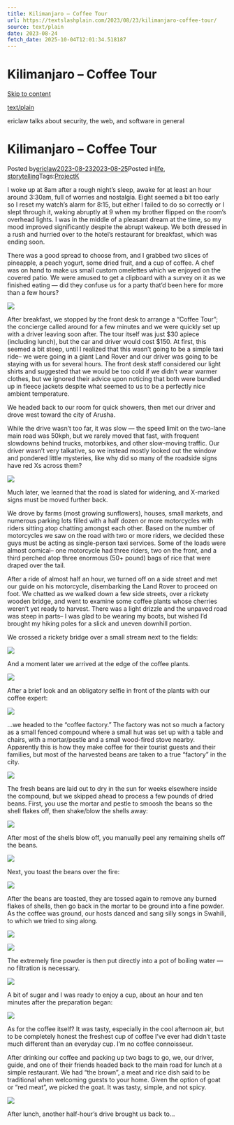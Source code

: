 ```yaml
---
title: Kilimanjaro – Coffee Tour
url: https://textslashplain.com/2023/08/23/kilimanjaro-coffee-tour/
source: text/plain
date: 2023-08-24
fetch_date: 2025-10-04T12:01:34.518187
---
```


# Kilimanjaro – Coffee Tour

[Skip to content](#content)

[text/plain](https://textslashplain.com/)

ericlaw talks about security, the web, and software in general

# Kilimanjaro – Coffee Tour

Posted by[ericlaw](https://textslashplain.com/author/ericlaw1979/)[2023-08-232023-08-25](https://textslashplain.com/2023/08/23/kilimanjaro-coffee-tour/)Posted in[life](https://textslashplain.com/category/life/), [storytelling](https://textslashplain.com/category/storytelling/)Tags:[ProjectK](https://textslashplain.com/tag/projectk/)

I woke up at 8am after a rough night’s sleep, awake for at least an hour around 3:30am, full of worries and nostalgia. Eight seemed a bit too early so I reset my watch’s alarm for 8:15, but either I failed to do so correctly or I slept through it, waking abruptly at 9 when my brother flipped on the room’s overhead lights. I was in the middle of a pleasant dream at the time, so my mood improved significantly despite the abrupt wakeup. We both dressed in a rush and hurried over to the hotel’s restaurant for breakfast, which was ending soon.

There was a good spread to choose from, and I grabbed two slices of pineapple, a peach yogurt, some dried fruit, and a cup of coffee. A chef was on hand to make us small custom omelettes which we enjoyed on the covered patio. We were amused to get a clipboard with a survey on it as we finished eating — did they confuse us for a party that’d been here for more than a few hours?

[![](https://textslashplain.com/wp-content/uploads/2023/08/image-5.png?w=771)](https://textslashplain.com/wp-content/uploads/2023/08/image-5.png)

After breakfast, we stopped by the front desk to arrange a “Coffee Tour”; the concierge called around for a few minutes and we were quickly set up with a driver leaving soon after. The tour itself was just $30 apiece (including lunch), but the car and driver would cost $150. At first, this seemed a bit steep, until I realized that this wasn’t going to be a simple taxi ride– we were going in a giant Land Rover and our driver was going to be staying with us for several hours. The front desk staff considered our light shirts and suggested that we would be too cold if we didn’t wear warmer clothes, but we ignored their advice upon noticing that both were bundled up in fleece jackets despite what seemed to us to be a perfectly nice ambient temperature.

We headed back to our room for quick showers, then met our driver and drove west toward the city of Arusha.

While the drive wasn’t too far, it was slow — the speed limit on the two-lane main road was 50kph, but we rarely moved that fast, with frequent slowdowns behind trucks, motorbikes, and other slow-moving traffic. Our driver wasn’t very talkative, so we instead mostly looked out the window and pondered little mysteries, like why did so many of the roadside signs have red Xs across them?

[![](https://textslashplain.com/wp-content/uploads/2023/08/image-6.png?w=1024)](https://textslashplain.com/wp-content/uploads/2023/08/image-6.png)

Much later, we learned that the road is slated for widening, and X-marked signs must be moved further back.

We drove by farms (most growing sunflowers), houses, small markets, and numerous parking lots filled with a half dozen or more motorcycles with riders sitting atop chatting amongst each other. Based on the number of motorcycles we saw on the road with two or more riders, we decided these guys must be acting as single-person taxi services. Some of the loads were almost comical– one motorcycle had three riders, two on the front, and a third perched atop three enormous (50+ pound) bags of rice that were draped over the tail.

After a ride of almost half an hour, we turned off on a side street and met our guide on his motorcycle, disembarking the Land Rover to proceed on foot. We chatted as we walked down a few side streets, over a rickety wooden bridge, and went to examine some coffee plants whose cherries weren’t yet ready to harvest. There was a light drizzle and the unpaved road was steep in parts– I was glad to be wearing my boots, but wished I’d brought my hiking poles for a slick and uneven downhill portion.

We crossed a rickety bridge over a small stream next to the fields:

[![](https://textslashplain.com/wp-content/uploads/2023/08/bridge.jpg?w=1024)](https://textslashplain.com/wp-content/uploads/2023/08/bridge.jpg)

And a moment later we arrived at the edge of the coffee plants.

[![](https://textslashplain.com/wp-content/uploads/2023/08/cherries.jpg?w=1024)](https://textslashplain.com/wp-content/uploads/2023/08/cherries.jpg)

After a brief look and an obligatory selfie in front of the plants with our coffee expert:

[![](https://textslashplain.com/wp-content/uploads/2023/08/usthree.jpg?w=1024)](https://textslashplain.com/wp-content/uploads/2023/08/usthree.jpg)

…we headed to the “coffee factory.” The factory was not so much a factory as a small fenced compound where a small hut was set up with a table and chairs, with a mortar/pestle and a small wood-fired stove nearby. Apparently this is how they make coffee for their tourist guests and their families, but most of the harvested beans are taken to a true “factory” in the city.

[![](https://textslashplain.com/wp-content/uploads/2023/08/factory.jpg?w=1024)](https://textslashplain.com/wp-content/uploads/2023/08/factory.jpg)

The fresh beans are laid out to dry in the sun for weeks elsewhere inside the compound, but we skipped ahead to process a few pounds of dried beans. First, you use the mortar and pestle to smoosh the beans so the shell flakes off, then shake/blow the shells away:

[![](https://textslashplain.com/wp-content/uploads/2023/08/shake-1.jpg?w=1024)](https://textslashplain.com/wp-content/uploads/2023/08/shake-1.jpg)

After most of the shells blow off, you manually peel any remaining shells off the beans.

[![](https://textslashplain.com/wp-content/uploads/2023/08/image-38.png?w=1024)](https://textslashplain.com/wp-content/uploads/2023/08/image-38.png)

Next, you toast the beans over the fire:

[![](https://textslashplain.com/wp-content/uploads/2023/08/stir.jpg?w=1024)](https://textslashplain.com/wp-content/uploads/2023/08/stir.jpg)

After the beans are toasted, they are tossed again to remove any burned flakes of shells, then go back in the mortar to be ground into a fine powder. As the coffee was ground, our hosts danced and sang silly songs in Swahili, to which we tried to sing along.

[![](https://textslashplain.com/wp-content/uploads/2023/08/image-19.png?w=1024)](https://textslashplain.com/wp-content/uploads/2023/08/image-19.png)

[![](https://textslashplain.com/wp-content/uploads/2023/08/powder.jpg?w=1024)](https://textslashplain.com/wp-content/uploads/2023/08/powder.jpg)

The extremely fine powder is then put directly into a pot of boiling water — no filtration is necessary.

[![](https://textslashplain.com/wp-content/uploads/2023/08/cup.jpg?w=766)](https://textslashplain.com/wp-content/uploads/2023/08/cup.jpg)

A bit of sugar and I was ready to enjoy a cup, about an hour and ten minutes after the preparation began:

[![](https://textslashplain.com/wp-content/uploads/2023/08/enjoy.jpg?w=1024)](https://textslashplain.com/wp-content/uploads/2023/08/enjoy.jpg)

As for the coffee itself? It was tasty, especially in the cool afternoon air, but to be completely honest the freshest cup of coffee I’ve ever had didn’t taste much different than an everyday cup. I’m no coffee connoisseur.

After drinking our coffee and packing up two bags to go, we, our driver, guide, and one of their friends headed back to the main road for lunch at a simple restaurant. We had “the brown”, a meat and rice dish said to be traditional when welcoming guests to your home. Given the option of goat or “red meat”, we picked the goat. It was tasty, simple, and not spicy.

[![](https://textslashplain.com/wp-content/uploads/2023/08/thebrown-1.jpg?w=1024)](https://textslashplain.com/wp-content/uploads/2023/08/thebrown-1.jpg)

After lunch, another half-hour’s drive brought us back to...